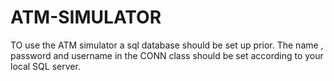 # ATM-SIMULATOR
TO use the ATM simulator a sql database should be set up prior.
The name , password and username in the CONN class should be set according to your local SQL server.
